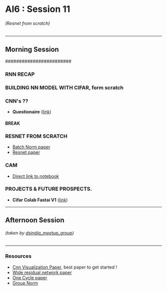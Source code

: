 # AI6 : Session 11
###### (Resnet from scratch)
----
## Morning Session
########################

### RNN RECAP


### BUILDING NN MODEL WITH CIFAR, form scratch


### CNN's ??
- **Questionaire** ([link](file:///home/shar1/Downloads/lecture05.pdf))

#### BREAK

### RESNET FROM SCRATCH
- [Batch Norm paper](https://arxiv.org/pdf/1502.03167.pdf)
- [Resnet paper](https://arxiv.org/pdf/1603.05027.pdf)

### CAM
- [Direct link to notebook](https://github.com/fastai/fastai/blob/master/courses/dl1/lesson7-CAM.ipynb)

### PROJECTS & FUTURE PROSPECTS.

- **Cifar Colab Fastai V1** ([link](https://colab.research.google.com/github/Sharwon/fastai-intro-kit/blob/master/CIFAR_FastaiV1_Colab.ipynb))
----
## Afternoon Session
###### (taken by [dsindia_meetup_group]())

----
### Resources
- [Cnn Visualization Paper](https://arxiv.org/pdf/1311.2901.pdf), best paper to get started !
- [Wide residual network paper](https://arxiv.org/pdf/1605.07146.pdf)
- [One Cycle paper ](https://arxiv.org/pdf/1803.09820.pdf)
- [Group Norm](https://arxiv.org/pdf/1803.08494.pdf)



